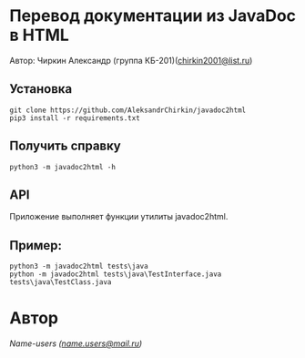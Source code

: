 # Перевод документации из JavaDoc в HTML
Автор: Чиркин Александр (группа КБ-201)(chirkin2001@list.ru)

## Установка
```
git clone https://github.com/AleksandrChirkin/javadoc2html
pip3 install -r requirements.txt
```

## Получить справку
```
python3 -m javadoc2html -h
```

## API

Приложение выполняет функции утилиты javadoc2html.

## Пример:
```
python3 -m javadoc2html tests\java
python -m javadoc2html tests\java\TestInterface.java tests\java\TestClass.java
```

# Автор
*Name-users (name.users@mail.ru)* 